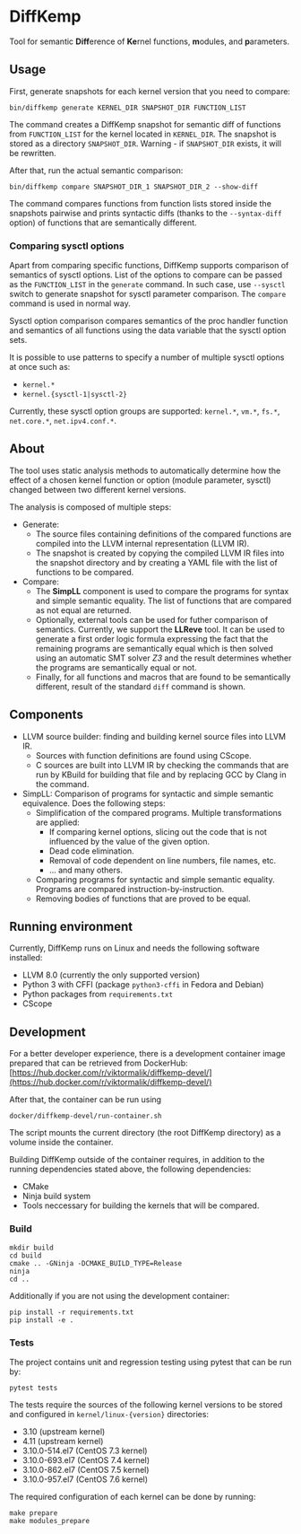 # DiffKemp

Tool for semantic **Diff**erence of **Ke**rnel functions, **m**odules, and
**p**arameters.

## Usage
First, generate snapshots for each kernel version that you need to compare:

    bin/diffkemp generate KERNEL_DIR SNAPSHOT_DIR FUNCTION_LIST

The command creates a DiffKemp snapshot for semantic diff of functions from
`FUNCTION_LIST` for the kernel located in `KERNEL_DIR`. The snapshot is stored
as a directory `SNAPSHOT_DIR`. Warning - if `SNAPSHOT_DIR` exists, it will be
rewritten.

After that, run the actual semantic comparison:

    bin/diffkemp compare SNAPSHOT_DIR_1 SNAPSHOT_DIR_2 --show-diff

The command compares functions from function lists stored inside the snapshots
pairwise and prints syntactic diffs (thanks to the `--syntax-diff` option) of
functions that are semantically different.

### Comparing sysctl options

Apart from comparing specific functions, DiffKemp supports comparison of
semantics of sysctl options. List of the options to compare can be passed as the
`FUNCTION_LIST` in the `generate` command. In such case, use `--sysctl` switch
to generate snapshot for sysctl parameter comparison. The `compare` command is
used in normal way.

Sysctl option comparison compares semantics of the proc handler function and
semantics of all functions using the data variable that the sysctl option sets.

It is possible to use patterns to specify a number of multiple sysctl options at
once such as:
* `kernel.*`
* `kernel.{sysctl-1|sysctl-2}`

Currently, these sysctl option groups are supported: `kernel.*`,
`vm.*`, `fs.*`, `net.core.*`, `net.ipv4.conf.*`.

## About
The tool uses static analysis methods to automatically determine how the effect
of a chosen kernel function or option (module parameter, sysctl) changed between
two different kernel versions.

The analysis is composed of multiple steps:
* Generate: 
    * The source files containing definitions of the compared functions are
      compiled into the LLVM internal representation (LLVM IR). 
    * The snapshot is created by copying the compiled LLVM IR files into the
      snapshot directory and by creating a YAML file with the list of functions
      to be compared.
* Compare: 
    * The **SimpLL** component is used to compare the programs for syntax and
      simple semantic equality. The list of functions that are compared as not
      equal are returned.
    * Optionally, external tools can be used for futher comparison of semantics.
      Currently, we support the **LLReve** tool. It can be used to generate a
      first order logic formula expressing the fact that the remaining programs
      are semantically equal which is then solved using an automatic SMT solver
      *Z3* and the result determines whether the programs are semantically equal
      or not.
    * Finally, for all functions and macros that are found to be semantically
      different, result of the standard `diff` command is shown.

## Components
* LLVM source builder: finding and building kernel source files into LLVM IR.
  * Sources with function definitions are found using CScope. 
  * C sources are built into LLVM IR by checking the commands that are run by
    KBuild for building that file and by replacing GCC by Clang in the command.
* SimpLL: Comparison of programs for syntactic and simple semantic equivalence.
  Does the following steps:
  * Simplification of the compared programs. Multiple transformations are
    applied:
      * If comparing kernel options, slicing out the code that is not influenced
        by the value of the given option.
      * Dead code elimination.
      * Removal of code dependent on line numbers, file names, etc.
      * ... and many others.
  * Comparing programs for syntactic and simple semantic equality. Programs are
    compared instruction-by-instruction.
  * Removing bodies of functions that are proved to be equal. 

## Running environment

Currently, DiffKemp runs on Linux and needs the following software installed:
* LLVM 8.0 (currently the only supported version)
* Python 3 with CFFI (package `python3-cffi` in Fedora and Debian)
* Python packages from `requirements.txt`
* CScope

## Development

For a better developer experience, there is a development container image
prepared that can be retrieved from DockerHub:
[https://hub.docker.com/r/viktormalik/diffkemp-devel/](https://hub.docker.com/r/viktormalik/diffkemp-devel/)

After that, the container can be run using

    docker/diffkemp-devel/run-container.sh

The script mounts the current directory (the root DiffKemp directory) as a
volume inside the container.

Building DiffKemp outside of the container requires, in addition to the running
dependencies stated above, the following dependencies:
* CMake
* Ninja build system
* Tools neccessary for building the kernels that will be compared.

### Build
	mkdir build
	cd build
	cmake .. -GNinja -DCMAKE_BUILD_TYPE=Release
    ninja
    cd ..

Additionally if you are not using the development container:

    pip install -r requirements.txt
    pip install -e .

### Tests

The project contains unit and regression testing using pytest that can be run
by:

    pytest tests

The tests require the sources of the following kernel versions to be stored and
configured in `kernel/linux-{version}` directories:
* 3.10 (upstream kernel)
* 4.11 (upstream kernel)
* 3.10.0-514.el7 (CentOS 7.3 kernel)
* 3.10.0-693.el7 (CentOS 7.4 kernel)
* 3.10.0-862.el7 (CentOS 7.5 kernel)
* 3.10.0-957.el7 (CentOS 7.6 kernel)

The required configuration of each kernel can be done by running:

    make prepare
    make modules_prepare
